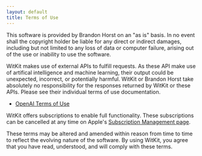 ```yaml
---
layout: default
title: Terms of Use
---
```


This software is provided by Brandon Horst on an "as is" basis. In no event shall the copyright holder be liable for any direct or indirect damages, including but not limited to any loss of data or computer failure, arising out of the use or inability to use the software.

WitKit makes use of external APIs to fulfill requests. As these API make use of artifical intelligence and machine learning, their output could be unexpected, incorrect, or potentially harmful. WitKit or Brandon Horst take absolutely no responsibility for the responses returned by WitKit or these APIs. Please see their individual terms of use documentation.

- [OpenAI Terms of Use](https://openai.com/policies/terms-of-use)
 
WitKit offers subscriptions to enable full functionality. These subscriptions can be cancelled at any time on Apple's [Subscription Management page](https://apps.apple.com/account/subscriptions).
 
These terms may be altered and amended within reason from time to time to reflect the evolving nature of the software. By using WitKit, you agree that you have read, understood, and will comply with these terms.